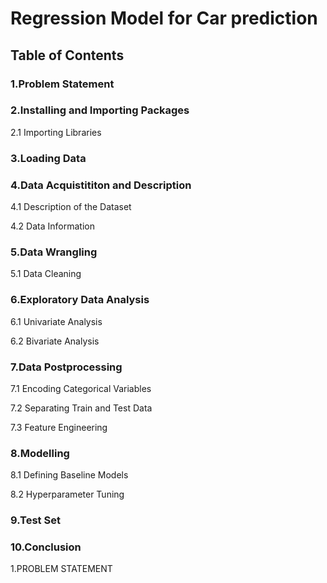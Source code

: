 # Regression Model for Car prediction
## Table of Contents

### 1.Problem Statement

### 2.Installing and Importing Packages

2.1 Importing Libraries
  
### 3.Loading Data

### 4.Data Acquistititon and Description

4.1 Description of the Dataset
 
4.2 Data Information

### 5.Data Wrangling
 
5.1 Data Cleaning

### 6.Exploratory Data Analysis

6.1 Univariate Analysis

6.2 Bivariate Analysis

### 7.Data Postprocessing

7.1 Encoding Categorical Variables
 
7.2 Separating Train and Test Data

7.3 Feature Engineering

### 8.Modelling

8.1 Defining Baseline Models

8.2 Hyperparameter Tuning

### 9.Test Set

### 10.Conclusion

1.PROBLEM STATEMENT



